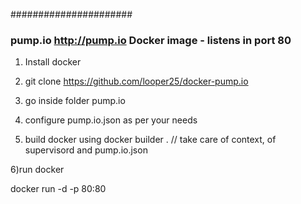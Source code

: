 ######################

### pump.io http://pump.io Docker image - listens in port 80

1) Install docker

2) git clone  https://github.com/looper25/docker-pump.io

3) go inside folder pump.io

4) configure pump.io.json as per your needs

5) build docker using
docker builder .
    // take care of context, of supervisord and pump.io.json

6)run docker

 docker run -d -p 80:80  <Image Id>
